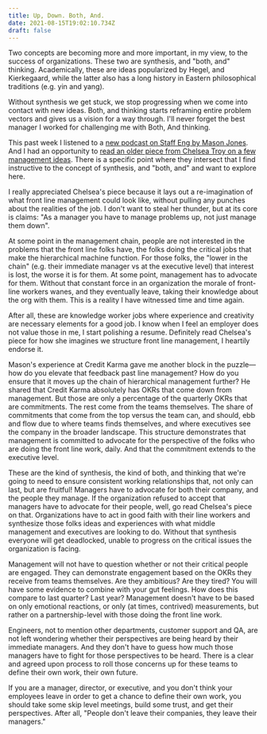 ```yaml
---
title: Up, Down. Both, And.
date: 2021-08-15T19:02:10.734Z
draft: false
---
```

Two concepts are becoming more and more important, in my view, to the success of organizations. These two are synthesis, and "both, and" thinking. Academically, these are ideas popularized by Hegel, and Kierkegaard, while the latter also has a long history in Eastern philosophical traditions (e.g. yin and yang).

Without synthesis we get stuck, we stop progressing when we come into contact with new ideas. Both, and thinking starts reframing entire problem vectors and gives us a vision for a way through. I'll never forget the best manager I worked for challenging me with Both, And thinking.

This past week I listened to a [new podcast on Staff Eng by Mason Jones](https://podcast.staffeng.com/1687069/8967649-mason-jones-credit-karma). And I had an opportunity to [read an older piece from Chelsea Troy on a few management ideas](https://chelseatroy.com/2017/12/13/disrupting-management-a-fix-for-tech-culture-2/). There is a specific point where they intersect that I find instructive to the concept of synthesis, and "both, and" and want to explore here.

I really appreciated Chelsea's piece because it lays out a re-imagination of what front line management could look like, without pulling any punches about the realities of the job. I don't want to steal her thunder, but at its core is claims: "As a manager you have to manage problems up, not just manage them down". 

At some point in the management chain, people are not interested in the problems that the front line folks have, the folks doing the critical jobs that make the hierarchical machine function. For those folks, the "lower in the chain" (e.g. their immediate manager vs at the executive level) that interest is lost, the worse it is for them. At some point, management has to advocate for them. Without that constant force in an organization the morale of front-line workers wanes, and they eventually leave, taking their knowledge about the org with them. This is a reality I have witnessed time and time again.

After all, these are knowledge worker jobs where experience and creativity are necessary elements for a good job. I know when I feel an employer does not value those in me, I start polishing a resume. Definitely read Chelsea's piece for how she imagines we structure front line management, I heartily endorse it.

Mason's experience at Credit Karma gave me another block in the puzzle—how do you elevate that feedback past line management? How do you ensure that it moves up the chain of hierarchical management further? He shared that Credit Karma absolutely has OKRs that come down from management. But those are only a percentage of the quarterly OKRs that are commitments. The rest come from the teams themselves. The share of commitments that come from the top versus the team can, and should, ebb and flow due to where teams finds themselves, and where executives see the company in the broader landscape. This structure demonstrates that management is committed to advocate for the perspective of the folks who are doing the front line work, daily. And that the commitment extends to the executive level.

These are the kind of synthesis, the kind of both, and thinking that we're going to need to ensure consistent working relationships that, not only can last, but are fruitful! Managers have to advocate for both their company, and the people they manage. If the organization refused to accept that managers have to advocate for their people, well, go read Chelsea's piece on that. Organizations have to act in good faith with their line workers and synthesize those folks ideas and experiences with what middle management and executives are looking to do. Without that synthesis everyone will get deadlocked, unable to progress on the critical issues the organization is facing.

Management will not have to question whether or not their critical people are engaged. They can demonstrate engagement based on the OKRs they receive from teams themselves. Are they ambitious? Are they tired? You will have some evidence to combine with your gut feelings. How does this compare to last quarter? Last year? Management doesn't have to be based on only emotional reactions, or only (at times, contrived) measurements, but rather on a partnership-level with those doing the front line work.

Engineers, not to mention other departments, customer support and QA, are not left wondering whether their perspectives are being heard by their immediate managers. And they don't have to guess how much those managers have to fight for those perspectives to be heard. There is a clear and agreed upon process to roll those concerns up for these teams to define their own work, their own future.

If you are a manager, director, or executive, and you don't think your employees leave in order to get a chance to define their own work, you should take some skip level meetings, build some trust, and get their perspectives. After all, "People don't leave their companies, they leave their managers."